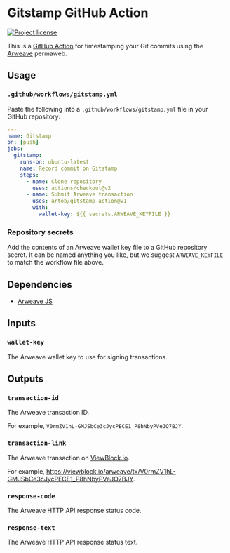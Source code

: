 # Gitstamp GitHub Action

[![Project license](https://img.shields.io/badge/license-Public%20Domain-blue.svg)](https://unlicense.org)

This is a [GitHub Action] for timestamping your Git commits using the
[Arweave] permaweb.

## Usage

### `.github/workflows/gitstamp.yml`

Paste the following into a `.github/workflows/gitstamp.yml` file in your
GitHub repository:

```yaml
---
name: Gitstamp
on: [push]
jobs:
  gitstamp:
    runs-on: ubuntu-latest
    name: Record commit on Gitstamp
    steps:
      - name: Clone repository
        uses: actions/checkout@v2
      - name: Submit Arweave transaction
        uses: artob/gitstamp-action@v1
        with:
          wallet-key: ${{ secrets.ARWEAVE_KEYFILE }}
```

### Repository secrets

Add the contents of an Arweave wallet key file to a GitHub repository
secret. It can be named anything you like, but we suggest `ARWEAVE_KEYFILE`
to match the workflow file above.

## Dependencies

- [Arweave JS](https://github.com/ArweaveTeam/arweave-js)

## Inputs

### `wallet-key`

The Arweave wallet key to use for signing transactions.

## Outputs

### `transaction-id`

The Arweave transaction ID.

For example, `V0rmZV1hL-GMJSbCe3cJycPECE1_P8hNbyPVeJO7BJY`.

### `transaction-link`

The Arweave transaction on [ViewBlock.io](https://viewblock.io).

For example, <https://viewblock.io/arweave/tx/V0rmZV1hL-GMJSbCe3cJycPECE1_P8hNbyPVeJO7BJY>.

### `response-code`

The Arweave HTTP API response status code.

### `response-text`

The Arweave HTTP API response status text.

[GitHub Action]: https://github.com/features/actions
[Arweave]:       https://www.arweave.org
